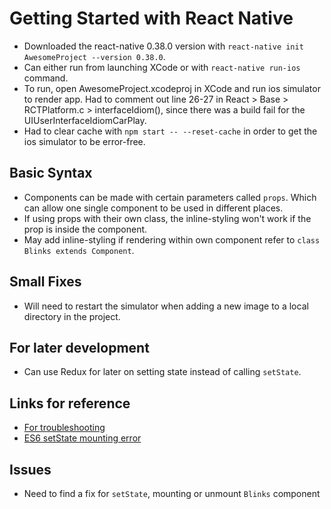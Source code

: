 # Getting Started with React Native

- Downloaded the react-native 0.38.0 version with ```react-native init AwesomeProject --version 0.38.0```.
- Can either run from launching XCode or with ```react-native run-ios``` command.
- To run, open AwesomeProject.xcodeproj in XCode and run ios simulator to render app. Had to comment out line 26-27 in React > Base > RCTPlatform.c > interfaceIdiom(), since there was a build fail for the UIUserInterfaceIdiomCarPlay.
- Had to clear cache with ```npm start -- --reset-cache``` in order to get the ios simulator to be error-free.

## Basic Syntax
- Components can be made with certain parameters called ```props```. Which can allow one single component to be used in different places.
- If using props with their own class, the inline-styling won't work if the prop is inside the component.
- May add inline-styling if rendering within own component refer to ```class Blinks extends Component```.

## Small Fixes
- Will need to restart the simulator when adding a new image to a local directory in the project.

## For later development
- Can use Redux for later on setting state instead of calling ```setState```.

## Links for reference
- [For troubleshooting](https://facebook.github.io/react-native/docs/troubleshooting.html)
- [ES6 setState mounting error](http://jaketrent.com/post/set-state-in-callbacks-in-react/)

## Issues
- Need to find a fix for ```setState```, mounting or unmount ```Blinks``` component
